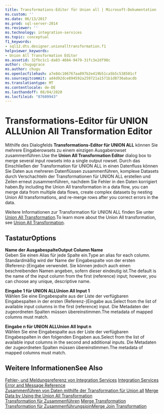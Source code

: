 ```yaml
---
title: Transformations-Editor für Union all | Microsoft-Dokumentation
ms.custom: ''
ms.date: 06/13/2017
ms.prod: sql-server-2014
ms.reviewer: ''
ms.technology: integration-services
ms.topic: conceptual
f1_keywords:
- sql12.dts.designer.unionalltransformation.f1
helpviewer_keywords:
- Union All Transformation Editor
ms.assetid: 32fbc1c1-da83-4684-9479-31fc3e2df98c
author: chugugrace
ms.author: chugu
ms.openlocfilehash: a7e84c106767aa897b2e419b51ca5b5c538501cf
ms.sourcegitcommit: ad4d92dce894592a259721a1571b1d8736abacdb
ms.translationtype: MT
ms.contentlocale: de-DE
ms.lasthandoff: 08/04/2020
ms.locfileid: "87609943"
---
```

# <a name="union-all-transformation-editor"></a><span data-ttu-id="369c1-102">Transformations-Editor für UNION ALL</span><span class="sxs-lookup"><span data-stu-id="369c1-102">Union All Transformation Editor</span></span>
  <span data-ttu-id="369c1-103">Mithilfe des Dialogfelds **Transformations-Editor für UNION ALL** können Sie mehrere Eingaberowsets zu einem einzigen Ausgaberowset zusammenführen.</span><span class="sxs-lookup"><span data-stu-id="369c1-103">Use the **Union All Transformation Editor** dialog box to merge several input rowsets into a single output rowset.</span></span> <span data-ttu-id="369c1-104">Durch das Einschließen der Transformation für UNION ALL in einen Datenfluss können Sie Daten aus mehreren Datenflüssen zusammenführen, komplexe Datasets durch Verschachteln der Transformationen für UNION ALL erstellen und Zeilen erneut zusammenführen, nachdem Sie Fehler in den Daten korrigiert haben.</span><span class="sxs-lookup"><span data-stu-id="369c1-104">By including the Union All transformation in a data flow, you can merge data from multiple data flows, create complex datasets by nesting Union All transformations, and re-merge rows after you correct errors in the data.</span></span>  
  
 <span data-ttu-id="369c1-105">Weitere Informationen zur Transformation für UNION ALL finden Sie unter [Union All Transformation](data-flow/transformations/union-all-transformation.md).</span><span class="sxs-lookup"><span data-stu-id="369c1-105">To learn more about the Union All transformation, see [Union All Transformation](data-flow/transformations/union-all-transformation.md).</span></span>  
  
## <a name="options"></a><span data-ttu-id="369c1-106">Tastatur</span><span class="sxs-lookup"><span data-stu-id="369c1-106">Options</span></span>  
 <span data-ttu-id="369c1-107">**Name der Ausgabespalte**</span><span class="sxs-lookup"><span data-stu-id="369c1-107">**Output Column Name**</span></span>  
 <span data-ttu-id="369c1-108">Geben Sie einen Alias für jede Spalte ein.</span><span class="sxs-lookup"><span data-stu-id="369c1-108">Type an alias for each column.</span></span> <span data-ttu-id="369c1-109">Standardmäßig wird der Name der Eingabespalte von der ersten (Referenz-)Eingabe verwendet. Sie können jedoch auch einen beschreibenden Namen angeben, sofern dieser eindeutig ist.</span><span class="sxs-lookup"><span data-stu-id="369c1-109">The default is the name of the input column from the first (reference) input; however, you can choose any unique, descriptive name.</span></span>  
  
 <span data-ttu-id="369c1-110">**Eingabe 1 für UNION ALL**</span><span class="sxs-lookup"><span data-stu-id="369c1-110">**Union All Input 1**</span></span>  
 <span data-ttu-id="369c1-111">Wählen Sie eine Eingabespalte aus der Liste der verfügbaren Eingabespalten in der ersten (Referenz-)Eingabe aus.</span><span class="sxs-lookup"><span data-stu-id="369c1-111">Select from the list of available input columns in the first (reference) input.</span></span> <span data-ttu-id="369c1-112">Die Metadaten der zugeordneten Spalten müssen übereinstimmen.</span><span class="sxs-lookup"><span data-stu-id="369c1-112">The metadata of mapped columns must match.</span></span>  
  
 <span data-ttu-id="369c1-113">**Eingabe n für UNION ALL**</span><span class="sxs-lookup"><span data-stu-id="369c1-113">**Union All Input n**</span></span>  
 <span data-ttu-id="369c1-114">Wählen Sie eine Eingabespalte aus der Liste der verfügbaren Eingabespalten in den folgenden Eingaben aus.</span><span class="sxs-lookup"><span data-stu-id="369c1-114">Select from the list of available input columns in the second and additional inputs.</span></span> <span data-ttu-id="369c1-115">Die Metadaten der zugeordneten Spalten müssen übereinstimmen.</span><span class="sxs-lookup"><span data-stu-id="369c1-115">The metadata of mapped columns must match.</span></span>  
  
## <a name="see-also"></a><span data-ttu-id="369c1-116">Weitere Informationen</span><span class="sxs-lookup"><span data-stu-id="369c1-116">See Also</span></span>  
 <span data-ttu-id="369c1-117">[Fehler- und Meldungsreferenz von Integration Services](../../2014/integration-services/integration-services-error-and-message-reference.md) </span><span class="sxs-lookup"><span data-stu-id="369c1-117">[Integration Services Error and Message Reference](../../2014/integration-services/integration-services-error-and-message-reference.md) </span></span>  
 <span data-ttu-id="369c1-118">[Zusammenführen von Daten mithilfe der Transformation für Union all](data-flow/transformations/merge-data-by-using-the-union-all-transformation.md) </span><span class="sxs-lookup"><span data-stu-id="369c1-118">[Merge Data by Using the Union All Transformation](data-flow/transformations/merge-data-by-using-the-union-all-transformation.md) </span></span>  
 <span data-ttu-id="369c1-119">[Transformation für Zusammenführen](data-flow/transformations/merge-transformation.md) </span><span class="sxs-lookup"><span data-stu-id="369c1-119">[Merge Transformation](data-flow/transformations/merge-transformation.md) </span></span>  
 [<span data-ttu-id="369c1-120">Transformation für Zusammenführungsjoin</span><span class="sxs-lookup"><span data-stu-id="369c1-120">Merge Join Transformation</span></span>](data-flow/transformations/merge-join-transformation.md)  
  
  
